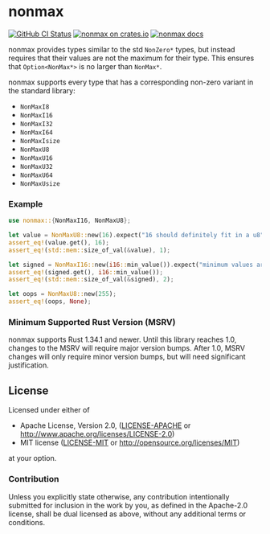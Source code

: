 # nonmax

[![GitHub CI Status](https://github.com/LPGhatguy/nonmax/workflows/CI/badge.svg)](https://github.com/LPGhatguy/nonmax/actions)
[![nonmax on crates.io](https://img.shields.io/crates/v/nonmax.svg)](https://crates.io/crates/nonmax)
[![nonmax docs](https://img.shields.io/badge/docs-docs.rs-orange.svg)](https://docs.rs/nonmax)

nonmax provides types similar to the std `NonZero*` types, but instead requires
that their values are not the maximum for their type. This ensures that
`Option<NonMax*>` is no larger than `NonMax*`.

nonmax supports every type that has a corresponding non-zero variant in the
standard library:

* `NonMaxI8`
* `NonMaxI16`
* `NonMaxI32`
* `NonMaxI64`
* `NonMaxIsize`
* `NonMaxU8`
* `NonMaxU16`
* `NonMaxU32`
* `NonMaxU64`
* `NonMaxUsize`

### Example

```rust
use nonmax::{NonMaxI16, NonMaxU8};

let value = NonMaxU8::new(16).expect("16 should definitely fit in a u8");
assert_eq!(value.get(), 16);
assert_eq!(std::mem::size_of_val(&value), 1);

let signed = NonMaxI16::new(i16::min_value()).expect("minimum values are fine");
assert_eq!(signed.get(), i16::min_value());
assert_eq!(std::mem::size_of_val(&signed), 2);

let oops = NonMaxU8::new(255);
assert_eq!(oops, None);
```

### Minimum Supported Rust Version (MSRV)

nonmax supports Rust 1.34.1 and newer. Until this library reaches 1.0,
changes to the MSRV will require major version bumps. After 1.0, MSRV changes
will only require minor version bumps, but will need significant justification.

## License

Licensed under either of

 * Apache License, Version 2.0, ([LICENSE-APACHE](LICENSE-APACHE) or http://www.apache.org/licenses/LICENSE-2.0)
 * MIT license ([LICENSE-MIT](LICENSE-MIT) or http://opensource.org/licenses/MIT)

at your option.

### Contribution
Unless you explicitly state otherwise, any contribution intentionally submitted for inclusion in the work by you, as defined in the Apache-2.0 license, shall be dual licensed as above, without any additional terms or conditions.
